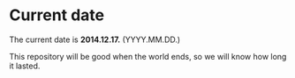 # Current date

The current date is **2014.12.17.** (YYYY.MM.DD.)

This repository will be good when the world ends, so we will know how long it lasted.